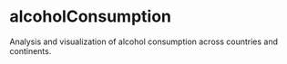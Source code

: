 # alcoholConsumption
Analysis and visualization of alcohol consumption across countries and continents.
